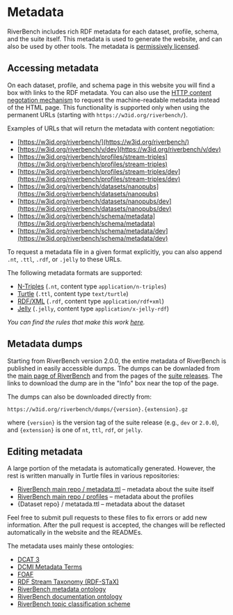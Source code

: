 # Metadata

RiverBench includes rich RDF metadata for each dataset, profile, schema, and the suite itself. This metadata is used to generate the website, and can also be used by other tools. The metadata is [permissively licensed](licensing.md).

## Accessing metadata

On each dataset, profile, and schema page in this website you will find a box with links to the RDF metadata. You can also use the [HTTP content negotation mechanism](https://developer.mozilla.org/en-US/docs/Web/HTTP/Content_negotiation) to request the machine-readable metadata instead of the HTML page. This functionality is supported only when using the permanent URLs (starting with `https://w3id.org/riverbench/`).

Examples of URLs that will return the metadata with content negotiation:

* [https://w3id.org/riverbench/](https://w3id.org/riverbench/)
* [https://w3id.org/riverbench/v/dev](https://w3id.org/riverbench/v/dev)
* [https://w3id.org/riverbench/profiles/stream-triples](https://w3id.org/riverbench/profiles/stream-triples)
* [https://w3id.org/riverbench/profiles/stream-triples/dev](https://w3id.org/riverbench/profiles/stream-triples/dev)
* [https://w3id.org/riverbench/datasets/nanopubs](https://w3id.org/riverbench/datasets/nanopubs)
* [https://w3id.org/riverbench/datasets/nanopubs/dev](https://w3id.org/riverbench/datasets/nanopubs/dev)
* [https://w3id.org/riverbench/schema/metadata](https://w3id.org/riverbench/schema/metadata)
* [https://w3id.org/riverbench/schema/metadata/dev](https://w3id.org/riverbench/schema/metadata/dev)

To request a metadata file in a given format explicitly, you can also append `.nt`, `.ttl`, `.rdf`, or `.jelly` to these URLs.

The following metadata formats are supported:

- [N-Triples](https://www.w3.org/TR/n-triples/) (`.nt`, content type `application/n-triples`)
- [Turtle](https://www.w3.org/TR/turtle/) (`.ttl`, content type `text/turtle`)
- [RDF/XML](https://www.w3.org/TR/rdf-syntax-grammar/) (`.rdf`, content type `application/rdf+xml`)
- [Jelly](https://github.com/Jelly-RDF) (`.jelly`, content type `application/x-jelly-rdf`)

*You can find the rules that make this work [here](https://github.com/perma-id/w3id.org/tree/master/riverbench).*

## Metadata dumps

Starting from RiverBench version 2.0.0, the entire metadata of RiverBench is published in easily accessible dumps. The dumps can be downladed from the [main page of RiverBench](https://w3id.org/riverbench/) and from the pages of the [suite releases](https://w3id.org/riverbench/v). The links to download the dump are in the "Info" box near the top of the page.

The dumps can also be downloaded directly from:

```https://w3id.org/riverbench/dumps/{version}.{extension}.gz```

where `{version}` is the version tag of the suite release (e.g., `dev` or `2.0.0`), and `{extension}` is one of `nt`, `ttl`, `rdf`, or `jelly`.

## Editing metadata

A large portion of the metadata is automatically generated. However, the rest is written manually in Turtle files in various repositories:

- [RiverBench main repo / metadata.ttl](https://github.com/RiverBench/RiverBench/blob/main/metadata.ttl) – metadata about the suite itself
- [RiverBench main repo / profiles](https://github.com/RiverBench/RiverBench/tree/main/profiles) – metadata about the profiles
- {Dataset repo} / metatada.ttl – metadata about the dataset

Feel free to submit pull requests to these files to fix errors or add new information. After the pull request is accepted, the changes will be reflected automatically in the website and the READMEs.

The metadata uses mainly these ontologies:

- [DCAT 3](https://www.w3.org/TR/vocab-dcat-3/)
- [DCMI Metadata Terms](https://www.dublincore.org/specifications/dublin-core/dcmi-terms/)
- [FOAF](http://xmlns.com/foaf/0.1/)
- [RDF Stream Taxonomy (RDF-STaX)](https://w3id.org/stax/dev/ontology)
- [RiverBench metadata ontology](../schema/metadata/dev.md)
- [RiverBench documentation ontology](../schema/documentation/dev.md)
- [RiverBench topic classification scheme](../schema/theme/dev.md)
